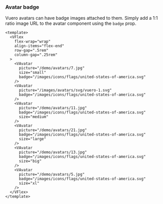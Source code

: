 ### Avatar badge

Vuero avatars can have badge images attached to them.
Simply add a 1:1 ratio image URL to the avatar component using the `badge` prop.

<!--code-->

```vue
<template>
  <VFlex
    flex-wrap="wrap"
    align-items="flex-end"
    row-gap=".5rem"
    column-gap=".25rem"
  >
    <VAvatar
      picture="/demo/avatars/7.jpg"
      size="small"
      badge="/images/icons/flags/united-states-of-america.svg"
    />
    <VAvatar
      picture="/images/avatars/svg/vuero-1.svg"
      badge="/images/icons/flags/united-states-of-america.svg"
    />
    <VAvatar
      picture="/demo/avatars/11.jpg"
      badge="/images/icons/flags/united-states-of-america.svg"
      size="medium"
    />
    <VAvatar
      picture="/demo/avatars/21.jpg"
      badge="/images/icons/flags/united-states-of-america.svg"
      size="large"
    />
    <VAvatar
      picture="/demo/avatars/13.jpg"
      badge="/images/icons/flags/united-states-of-america.svg"
      size="big"
    />
    <VAvatar
      picture="/demo/avatars/5.jpg"
      badge="/images/icons/flags/united-states-of-america.svg"
      size="xl"
    />
  </VFlex>
</template>
```

<!--/code-->

<!--example-->
<VFlex flex-wrap="wrap" align-items="flex-end" row-gap=".5rem" column-gap=".25rem">
  <VAvatar picture="/demo/avatars/7.jpg" size="small" badge="/images/icons/flags/united-states-of-america.svg" />
  <VAvatar picture="/images/avatars/svg/vuero-1.svg" badge="/images/icons/flags/united-states-of-america.svg" />
  <VAvatar picture="/demo/avatars/11.jpg" badge="/images/icons/flags/united-states-of-america.svg" size="medium" />
  <VAvatar picture="/demo/avatars/21.jpg" badge="/images/icons/flags/united-states-of-america.svg" size="large" />
  <VAvatar picture="/demo/avatars/13.jpg" badge="/images/icons/flags/united-states-of-america.svg" size="big" />
  <VAvatar picture="/demo/avatars/5.jpg" badge="/images/icons/flags/united-states-of-america.svg" size="xl" />
</VFlex>

<!--/example-->
